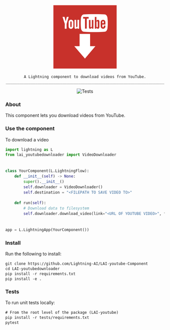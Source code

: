<!---:lai-name: BigQuery--->

<div align="center">
<img src="static/youtube-downloader-icon.jpeg" width="200px">

```
A Lightning component to download videos from YouTube.
______________________________________________________________________
```

![Tests](https://github.com/PyTorchLightning/LAI-bigquery/actions/workflows/ci-testing.yml/badge.svg)

</div>

### About

This component lets you download videos from YouTube.

### Use the component

To download a video

```python
import lightning as L
from lai_youtubedownloader import VideoDownloader


class YourComponent(L.LightningFlow):
    def __init__(self) -> None:
        super().__init__()
        self.downloader = VideoDownloader()
        self.destination = "<FILEPATH TO SAVE VIDEO TO>"

    def run(self):
        # Download data to filesystem
        self.downloader.download_video(link="<URL OF YOUTUBE VIDEO>", filename=self.destination)


app = L.LightningApp(YourComponent())
```

### Install

Run the following to install:

```shell
git clone https://github.com/Lightning-AI/LAI-youtube-Component
cd LAI-youtubedownloader
pip install -r requirements.txt
pip install -e .
```

### Tests

To run unit tests locally:

```shell
# From the root level of the package (LAI-youtube)
pip install -r tests/requirements.txt
pytest
```
